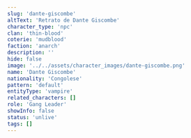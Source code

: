 ```yaml
---
slug: 'dante-giscombe'
altText: 'Retrato de Dante Giscombe'
character_type: 'npc'
clan: 'thin-blood'
coterie: 'mudblood'
faction: 'anarch'
description: ''
hide: false
image: '../../assets/character_images/dante-giscombe.png'
name: 'Dante Giscombe'
nationality: 'Congolese'
pattern: 'default'
entityType: 'vampire'
related_characters: []
role: 'Gang Leader'
showInfo: false
status: 'unlive'
tags: []
---
```

